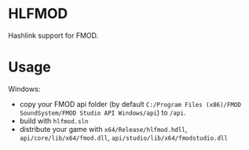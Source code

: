 # HLFMOD

Hashlink support for FMOD.

# Usage

Windows:
- copy your FMOD api folder (by default `C:/Program Files (x86)/FMOD SoundSystem/FMOD Studio API Windows/api`) to `/api`.
- build with `hlfmod.sln`
- distribute your game with `x64/Release/hlfmod.hdll`, `api/core/lib/x64/fmod.dll`, `api/studio/lib/x64/fmodstudio.dll`
